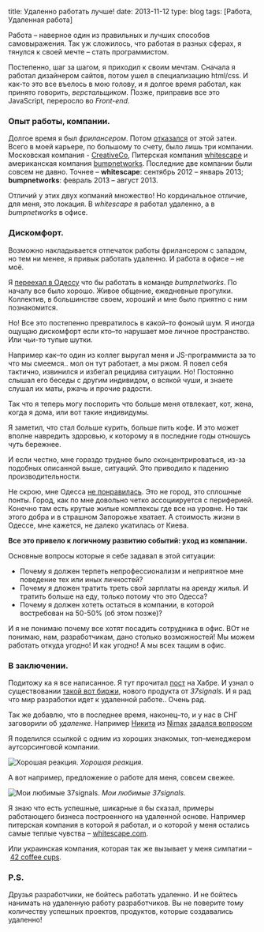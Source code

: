 title: Удаленно работать лучше!
date: 2013-11-12
type: blog
tags: [Работа, Удаленная работа]

Работа – наверное один из правильных и лучших способов самовыражения. Так уж сложилось, что работая в разных сферах, я тянулся к своей мечте – стать программистом.

Постепенно, шаг за шагом, я приходил к своим мечтам. Сначала я работал дизайнером сайтов, потом ушел в специализацию html/css. И как-то это все въелось в мою голову, и я долгое время работал, как принято говорить, *верстальщиком*. Позже, приправив все это JavaScript, переросло во *Front-end*.

### Опыт работы, компании.

Долгое время я был *фрилансером*. Потом [отказался](/blog/why-i-gave-up-freelancing/) от этой затеи. Всего в моей карьере, по большому то счету, было лишь три компании. Московская компания - [CreativeCo](http://creativeco.ru/), Питерская компания [whitescape](http://whitescape.com/) и американская компания [bumpnetworks](http://www.bumpnetworks.com/). Последние две компании были совсем не давно. Точнее – **whitescape**: сентябрь 2012 – январь 2013; **bumpnetworks**: февраль 2013 – август 2013. 

Отличий у этих двух копманий множество! Но кординальное отличие,  для меня, это локация. В *whitescape* я работал удаленно, а в *bumpnetworks* в офисе.


### Дискомфорт.

Возможно накладывается отпечаток работы фрилансером с западом, но тем ни менее, я привык работать удаленно. И работа в офисе – не моё. 

Я [переехал в Одессу](/blog/odessa/) что бы работать в команде *bumpnetworks*. По началу все было хорошо. Живое общение, ежедневные прогулки. Коллектив, в большинстве своем, хороший и мне было приятно с ним познакомится.

Но! Все это постепенно превратилось в какой–то фоноый шум. Я иногда ощущаю дискомфорт если кто–то нарушает мое личное пространство. Или чьи-то тупые шутки.

Например как–то один из коллег выругал меня и JS-программиста за то что мы смеемся.. мол он тут работает, а мы ржом. Я повел себя тактично, извинился и избегал рецидива ситуации. Но! Постоянно слышал его беседы с другим индивидом, о всякой чуши, и знаете слушал их маты, ржачь и прочие радости.

Так что я теперь могу поспорить что больше меня отвлекает, кот, жена, когда я дома, или вот такие индивидумы. 

Я заметил, что стал больше курить, больше пить кофе. И это может вполне навредить здоровью, к которому я в последние годы отношусь чуть бережнее. 

И если честно, мне гораздо труднее было сконцентрироваться, из-за подобных описанной выше, ситуаций. Это приводило к падению производительности. 

Не скрою, мне Одесса [не понравилась](/blog/live-coast-rationalism-remote/). Это не город, это сплошные понты. Город, как по мне довольно четко ассоциируется с периферией. Конечно там есть крутые жилые комплексы где все на уровне. Но так этого добра и в страшном Запорожье хватает. А стоимость жизни в Одессе, мне кажется, не далеко укатилась от Киева.

**Все это привело к логичному развитию событий: уход из компании.**

Основные вопросы которые я себе задавал в этой ситуации: 

- Почему я должен терпеть непрофессионализм и неприятное мне поведение тех или иных личностей?
- Почему я дложен тратить треть свой зарплаты на аренду жилья. И тратить больше на еду, только потому что это Одесса?
- Почему я должен хотеть остаться в компании, в которой востребован на 50-50% (об этом позже)?

И я не понимаю почему все хотят посадить сотрудника в офис. ВОт не понимаю, нам, разработчикам, дано столько возможностей! Мы можем работать откуда угодно! И как угодно! А мы всех тащим в офис. 

### В заключении.

Подитожу ка я все написанное. Я тут прочитал [пост](http://habrahabr.ru/company/sourcetalk/blog/201762/) на Хабре. И узнал о существовании [такой вот биржи](https://weworkremotely.com/), нового продукта от *37signals*. И я рад что мир разработки идет к удаленной работе.. Очень рад.

Так же добавлю, что в последнее время, наконец–то, и у нас в СНГ заговорили об *удаленке*. Например [Никита](https://www.facebook.com/mikheenkov) из [Nimax](http://www.nimax.ru/) [задался вопросом](https://www.facebook.com/mikheenkov/posts/646748238710214)

Я поделился ссылкой с одним из хороших знакомых, топ–менеджером аутсорсинговой компании.

![Хорошая реакция.](/static/files/mail_remote.jpg)
*Хорошая реакция.*

А вот например, предложение о работе для меня, совсем свежее. 

![Мои любимые 37signals.](/static/files/skype_remote.jpg)
*Мои любимые 37signals.*

Я знаю что есть успешные, шикарные я бы сказал, примеры работающего бизнеса построенного на удаленной основе. Например питерская компания в которой я работал, и о которой у меня остались самые теплые чувства – [whitescape.com](http://whitescape.com/). 

Или украинская компания, которая так же вызывает у меня симпатии – [42 coffee cups](http://42coffeecups.com/).

### P.S.

Друзья разработчики, не бойтесь работать удаленно. И не бойтесь нанимать на удаленную работу разработчиков. Вы не поверите тому количеству успешных проектов, продуктов, которые создавались удаленно!